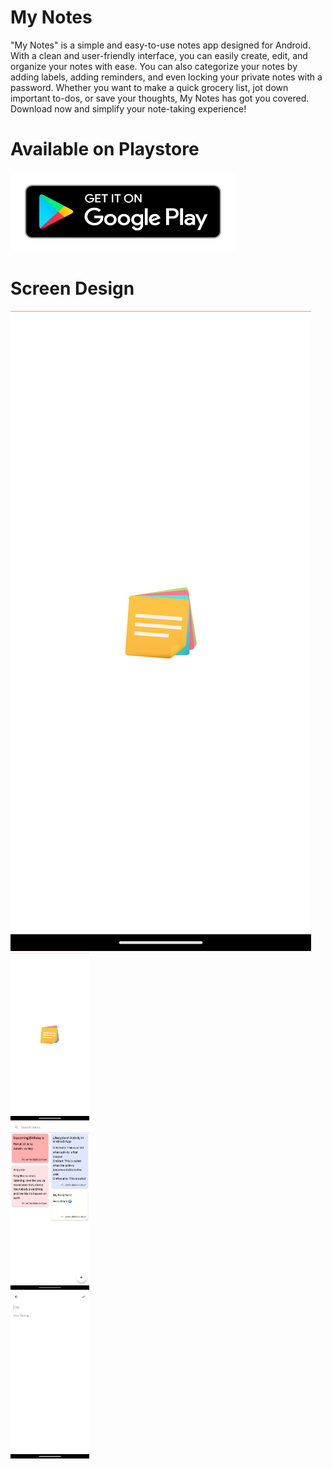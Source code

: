 # My Notes
"My Notes" is a simple and easy-to-use notes app designed for Android. With a clean and user-friendly interface, you can easily create, edit, and organize your notes with ease. 
You can also categorize your notes by adding labels, adding reminders, and even locking your private notes with a password. 
Whether you want to make a quick grocery list, jot down important to-dos, or save your thoughts, My Notes has got you covered. 
Download now and simplify your note-taking experience!

# Available on Playstore 
<a href="https://play.google.com/store/apps/details?id=com.brizzs.mynotes">
  <img src="https://github.com/brijesh1902/A1_Music_Player/blob/master/screenshots/google_play_badge.png?raw=true" alt="Playstore link" width="360" height="128" >
</a>

# Screen Design
  <img src="https://github.com/brijesh1902/My-Notes/blob/master/screenshots/1.png" alt="Screen 1">
  <div class="row">
  <div class="column">
    <img src="https://github.com/brijesh1902/My-Notes/blob/master/screenshots/1.png" alt="Screen 1" style="width:25%">
  </div>
  <div class="column">
    <img src="https://github.com/brijesh1902/My-Notes/blob/master/screenshots/2.png" alt="Screen 2" style="width:25%">
  </div>
  <div class="column">
    <img src="https://github.com/brijesh1902/My-Notes/blob/master/screenshots/3.png" alt="Screen 3" style="width:25%">
  </div>
</div>
